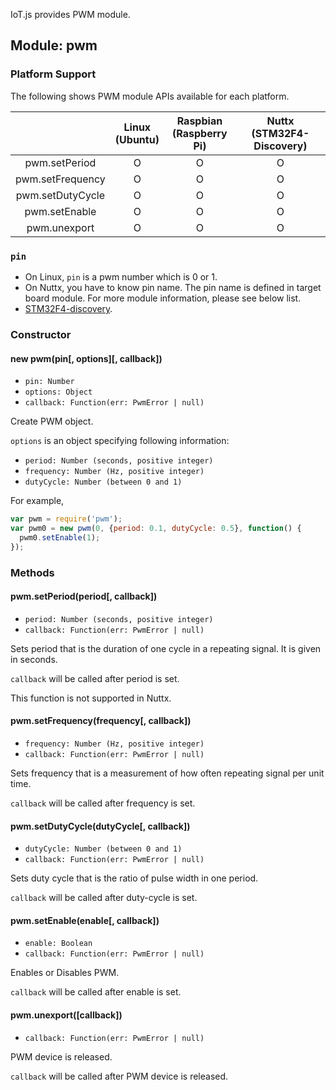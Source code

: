 IoT.js provides PWM module.

## Module: pwm

### Platform Support

The following shows PWM module APIs available for each platform.

|  | Linux<br/>(Ubuntu) | Raspbian<br/>(Raspberry Pi) | Nuttx<br/>(STM32F4-Discovery) |
| :---: | :---: | :---: | :---: |
| pwm.setPeriod | O | O | O |
| pwm.setFrequency | O | O | O |
| pwm.setDutyCycle | O | O | O |
| pwm.setEnable | O | O | O |
| pwm.unexport | O | O | O |

### `pin`
* On Linux, `pin` is a pwm number which is 0 or 1.
* On Nuttx, you have to know pin name. The pin name is defined in target board module. For more module information, please see below list.
 * [STM32F4-discovery](../../targets/nuttx-stm32f4/Stm32f4dis-Module.md).


### Constructor

#### new pwm(pin[, options][, callback])
* `pin: Number`
* `options: Object`
* `callback: Function(err: PwmError | null)`

Create PWM object.

`options` is an object specifying following information:
* `period: Number (seconds, positive integer)`
* `frequency: Number (Hz, positive integer)`
* `dutyCycle: Number (between 0 and 1)`

For example,
```javascript
var pwm = require('pwm');
var pwm0 = new pwm(0, {period: 0.1, dutyCycle: 0.5}, function() {
  pwm0.setEnable(1);
});
```

### Methods

#### pwm.setPeriod(period[, callback])
* `period: Number (seconds, positive integer)`
* `callback: Function(err: PwmError | null)`

Sets period that is the duration of one cycle in a repeating signal. It is given in seconds.

`callback` will be called after period is set.

This function is not supported in Nuttx.


#### pwm.setFrequency(frequency[, callback])
* `frequency: Number (Hz, positive integer)`
* `callback: Function(err: PwmError | null)`

Sets frequency that is a measurement of how often repeating signal per unit time.

`callback` will be called after frequency is set.


#### pwm.setDutyCycle(dutyCycle[, callback])
* `dutyCycle: Number (between 0 and 1)`
* `callback: Function(err: PwmError | null)`

Sets duty cycle that is the ratio of pulse width in one period.

`callback` will be called after duty-cycle is set.

#### pwm.setEnable(enable[, callback])
* `enable: Boolean`
* `callback: Function(err: PwmError | null)`

Enables or Disables PWM.

`callback` will be called after enable is set.


#### pwm.unexport([callback])
* `callback: Function(err: PwmError | null)`

PWM device is released.

`callback` will be called after PWM device is released.
